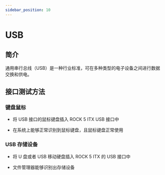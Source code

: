 ```yaml
---
sidebar_position: 10
---
```


# USB

## 简介

通用串行总线（USB）是一种行业标准，可在多种类型的电子设备之间进行数据交换和供电。

## 接口测试方法

### 键盘鼠标

- 将 USB 接口的鼠标键盘插入 ROCK 5 ITX USB 接口中

- 在系统上能够正常识别到鼠标键盘，且鼠标键盘正常使用

### USB 存储设备

- 将 U 盘或者 USB 移动硬盘插入 ROCK 5 ITX 的 USB 接口中

- 文件管理器能够识别出存储设备
